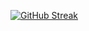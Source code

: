 [![GitHub Streak](https://streak-stats.demolab.com/?user=juanrojas09)](https://git.io/streak-stats)
